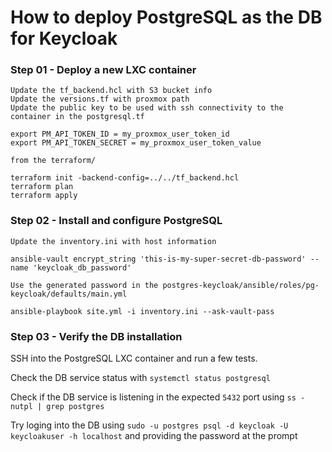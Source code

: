 # How to deploy PostgreSQL as the DB for Keycloak

### Step 01 - Deploy a new LXC container 
```
Update the tf_backend.hcl with S3 bucket info
Update the versions.tf with proxmox path
Update the public key to be used with ssh connectivity to the container in the postgresql.tf

export PM_API_TOKEN_ID = my_proxmox_user_token_id
export PM_API_TOKEN_SECRET = my_proxmox_user_token_value

from the terraform/

terraform init -backend-config=../../tf_backend.hcl
terraform plan
terraform apply

```
### Step 02 - Install and configure PostgreSQL

```
Update the inventory.ini with host information

ansible-vault encrypt_string 'this-is-my-super-secret-db-password' --name 'keycloak_db_password'

Use the generated password in the postgres-keycloak/ansible/roles/pg-keycloak/defaults/main.yml

ansible-playbook site.yml -i inventory.ini --ask-vault-pass

```

### Step 03 - Verify the DB installation

SSH into the PostgreSQL LXC container and run a few tests.


Check the DB service status with `systemctl status postgresql`

Check if the DB service is listening in the expected `5432` port using `ss -nutpl | grep postgres`

Try loging into the DB using `sudo -u postgres psql -d keycloak -U keycloakuser -h localhost` and providing the password at the prompt
